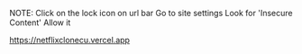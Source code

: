 NOTE:
Click on the lock icon on url bar Go to site settings Look for 'Insecure Content' Allow it

https://netflixclonecu.vercel.app
